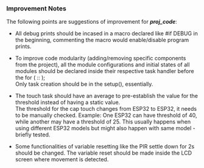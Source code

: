 ### Improvement Notes

<p> The following points are suggestions of improvement for <i><b>proj_code</b></i>: </p>
<ul>
    <li> <p>   All debug prints should be incased in a macro declared like #if DEBUG in the beginning, commenting the macro would enable/disable program prints.   </p> </li>
    <li> <p>   To improve code modularity (adding/removing specific components from the project), all the module configurations and initial states of all modules should be                        declared inside their respective task handler before the for ( :: );   <br>   
               Only task creation should be in the setup(), essentially.   </p> </li>
    <li> <p>   The touch task should have an average to pre-establish the value for the threshold instead of having a static value.   <br>   
               The threshold for the cap touch changes from ESP32 to ESP32, it needs to be manually checked. Example: One ESP32 can have threshold of 40, while another may have a 
               threshold of 25. This usually happens when using different ESP32 models but might also happen with same model - briefly tested.   </p> </li>
    <li> <p>   Some functionalities of variable resetting like the PIR settle down for 2s should be changed. The variable reset should be made inside the LCD screen where movement 
               is detected.   </p> </li>
</ul>

